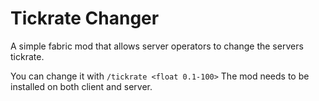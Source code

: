 # Tickrate Changer

A simple fabric mod that allows server operators to change the servers tickrate. 

You can change it with `/tickrate <float 0.1-100>`
The mod needs to be installed on both client and server.
